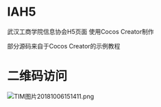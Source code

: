 # IAH5
武汉工商学院信息协会H5页面 使用Cocos Creator制作

部分源码来自于Cocos Creator的示例教程

# 二维码访问
![TIM图片20181006151411.png](https://i.loli.net/2018/10/06/5bb860ff36658.png)
